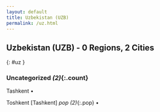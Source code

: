 ```yaml
---
layout: default
title: Uzbekistan (UZB)
permalink: /uz.html
---
```



## Uzbekistan (UZB) - 0 Regions, 2 Cities
{: #uz }





### Uncategorized _(2)_{:.count}


Tashkent  •

Toshkent [Tashkent]  _pop (2)_{:.pop} •


 
